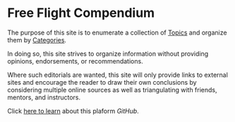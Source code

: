 # Free Flight Compendium

The purpose of this site is to enumerate a collection of [Topics](./topics) and organize them by [Categories](./categories).

In doing so, this site strives to organize information without providing opinions, endorsements, or recommendations.

Where such editorials are wanted, this site will only provide links to external sites and encourage the reader to draw their own conclusions by considering multiple online sources as well as triangulating with friends, mentors, and instructors.

Click [here to learn](https://github.com/skills/introduction-to-github) about this plaform *GitHub*.
